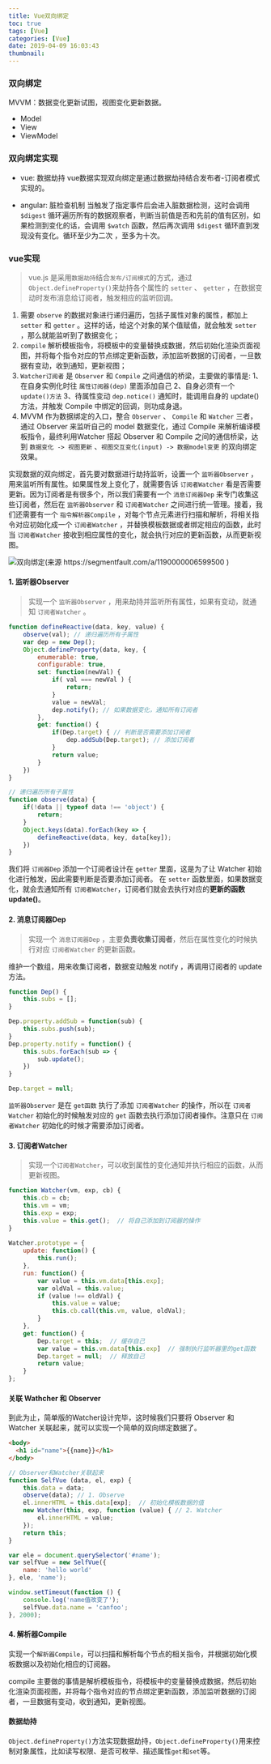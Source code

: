 ```yaml
---
title: Vue双向绑定
toc: true
tags: [Vue]
categories: [Vue]
date: 2019-04-09 16:03:43
thumbnail:
---
```


### 双向绑定

MVVM：数据变化更新试图，视图变化更新数据。
* Model
* View
* ViewModel

<!-- more -->

### 双向绑定实现
* vue: 数据劫持
vue数据实现双向绑定是通过数据劫持结合发布者-订阅者模式实现的。

* angular: 脏检查机制
当触发了指定事件后会进入脏数据检测，这时会调用 `$digest` 循环遍历所有的数据观察者，判断当前值是否和先前的值有区别，如果检测到变化的话，会调用 `$watch` 函数，然后再次调用 `$digest` 循环直到发现没有变化。循环至少为二次 ，至多为十次。

### vue实现

> vue.js 是采用`数据劫持`结合`发布/订阅模式`的方式，通过`Object.defineProperty()`来劫持各个属性的 `setter`  、 `getter` ，在数据变动时发布消息给订阅者，触发相应的监听回调。

1. 需要 `observe` 的数据对象进行递归遍历，包括子属性对象的属性，都加上 `setter` 和 `getter` 。这样的话，给这个对象的某个值赋值，就会触发 `setter` ，那么就能监听到了数据变化；
2. `compile` 解析模板指令，将模板中的变量替换成数据，然后初始化渲染页面视图，并将每个指令对应的节点绑定更新函数，添加监听数据的订阅者，一旦数据有变动，收到通知，更新视图；
3. `Watcher订阅者` 是 `Observer` 和 `Compile` 之间通信的桥梁，主要做的事情是:
    1、在自身实例化时往 `属性订阅器(dep)` 里面添加自己
    2、自身必须有一个 `update()方法`
    3、待属性变动 `dep.notice()` 通知时，能调用自身的 update() 方法，并触发 Compile 中绑定的回调，则功成身退。
4. MVVM 作为数据绑定的入口，整合 `Observer` 、 `Compile` 和 `Watcher` 三者，通过 Observer 来监听自己的 model 数据变化，通过 Compile 来解析编译模板指令，最终利用Watcher 搭起 Observer 和 Compile 之间的通信桥梁，达到 `数据变化 -> 视图更新` 、`视图交互变化(input) -> 数据model变更` 的双向绑定效果。

实现数据的双向绑定，首先要对数据进行劫持监听，设置一个 `监听器Observer` ，用来监听所有属性。如果属性发上变化了，就需要告诉 `订阅者Watcher` 看是否需要更新。因为订阅者是有很多个，所以我们需要有一个 `消息订阅器Dep` 来专门收集这些订阅者，然后在 `监听器Observer` 和 `订阅者Watcher` 之间进行统一管理。接着，我们还需要有一个 `指令解析器Compile` ，对每个节点元素进行扫描和解析，将相关指令对应初始化成一个 `订阅者Watcher` ，并替换模板数据或者绑定相应的函数，此时当 `订阅者Watcher` 接收到相应属性的变化，就会执行对应的更新函数，从而更新视图。

![双向绑定(来源 https://segmentfault.com/a/1190000006599500 )](http://blog.cloud.xuww.wang/vue%E5%8F%8C%E5%90%91%E7%BB%91%E5%AE%9A.png)

#### 1. 监听器Observer
> 实现一个 `监听器Observer` ，用来劫持并监听所有属性，如果有变动，就通知 `订阅者Watcher` 。

```javascript
function defineReactive(data, key, value) {
    observe(val); // 递归遍历所有子属性
    var dep = new Dep();
    Object.defineProperty(data, key, {
        enumerable: true,
        configurable: true,
        set: function(newVal) {
            if( val === newVal ) {
                return;
            }
            value = newVal;
            dep.notify(); // 如果数据变化，通知所有订阅者
        },
        get: function() {
            if(Dep.target) { // 判断是否需要添加订阅者
                dep.addSub(Dep.target); // 添加订阅者
            }
            return value;
        }
    })
}

// 递归遍历所有子属性
function observe(data) {
    if(!data || typeof data !== 'object') {
        return;
    }
    Object.keys(data).forEach(key => {
        defineReactive(data, key, data[key]);
    })
}
```

我们将 `订阅器Dep` 添加一个订阅者设计在 `getter` 里面，这是为了让 Watcher 初始化进行触发，因此需要判断是否要添加订阅者。
在 `setter` 函数里面，如果数据变化，就会去通知所有 `订阅者Watcher`，订阅者们就会去执行对应的**更新的函数 update()**。

#### 2. 消息订阅器Dep

> 实现一个 `消息订阅器Dep` ，主要**负责收集订阅者**，然后在属性变化的时候执行对应 `订阅者Watcher` 的更新函数。

维护一个数组，用来收集订阅者，数据变动触发 notify ，再调用订阅者的 update方法。

```javascript
function Dep() {
    this.subs = [];
}

Dep.property.addSub = function(sub) {
    this.subs.push(sub);
}
Dep.property.notify = function() {
    this.subs.forEach(sub => {
        sub.update();
    })
}

Dep.target = null;
```

`监听器Observer` 是在 `get函数` 执行了添加 `订阅者Watcher` 的操作，所以在 `订阅者Watcher` 初始化的时候触发对应的 `get` 函数去执行添加订阅者操作。注意只在 `订阅者Watcher` 初始化的时候才需要添加订阅者。

#### 3. 订阅者Watcher

> 实现一个`订阅者Watcher`，可以收到属性的变化通知并执行相应的函数，从而更新视图。

```javascript
function Watcher(vm, exp, cb) {
    this.cb = cb;
    this.vm = vm;
    this.exp = exp;
    this.value = this.get();  // 将自己添加到订阅器的操作
}
 
Watcher.prototype = {
    update: function() {
        this.run();
    },
    run: function() {
        var value = this.vm.data[this.exp];
        var oldVal = this.value;
        if (value !== oldVal) {
            this.value = value;
            this.cb.call(this.vm, value, oldVal);
        }
    },
    get: function() {
        Dep.target = this;  // 缓存自己
        var value = this.vm.data[this.exp]  // 强制执行监听器里的get函数
        Dep.target = null;  // 释放自己
        return value;
    }
};
```

#### 关联 Wathcher 和 Observer 

到此为止，简单版的Watcher设计完毕，这时候我们只要将 Observer 和 Watcher 关联起来，就可以实现一个简单的双向绑定数据了。

```html
<body>
  <h1 id="name">{{name}}</h1>
</body>
```

```javascript
// Observer和Watcher关联起来
function SelfVue (data, el, exp) {
    this.data = data;
    observe(data); // 1. Observe
    el.innerHTML = this.data[exp];  // 初始化模板数据的值
    new Watcher(this, exp, function (value) { // 2. Watcher
        el.innerHTML = value;
    });
    return this;
}
```

```javascript
var ele = document.querySelector('#name');
var selfVue = new SelfVue({
    name: 'hello world'
}, ele, 'name');

window.setTimeout(function () {
    console.log('name值改变了');
    selfVue.data.name = 'canfoo';
}, 2000);
```

#### 4. 解析器Compile
实现一个`解析器Compile`，可以扫描和解析每个节点的相关指令，并根据初始化模板数据以及初始化相应的订阅器。

compile 主要做的事情是解析模板指令，将模板中的变量替换成数据，然后初始化渲染页面视图，并将每个指令对应的节点绑定更新函数，添加监听数据的订阅者，一旦数据有变动，收到通知，更新视图。

#### 数据劫持

`Object.defineProperty()`方法实现数据劫持，`Object.defineProperty()`用来控制对象属性，比如读写权限、是否可枚举、描述属性`get`和`set`等。
